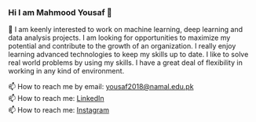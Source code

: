 ### Hi I am Mahmood Yousaf 👋


 🔭 I am keenly interested to work on machine learning, deep learning and data analysis projects. I am looking for opportunities to maximize
my potential and contribute to the growth of an organization. I really enjoy learning advanced technologies to keep
my skills up to date. I like to solve real world problems by using my skills. I have a great deal of flexibility in working
in any kind of environment.</br>


 📫 How to reach me by email: yousaf2018@namal.edu.pk </br>
 📫 How to reach me: [LinkedIn](https://www.linkedin.com/in/mahmood-yousaf/)</br>
 📫 How to reach me: [Instagram](https://www.instagram.com/yousaf_mahmood/)</br>

